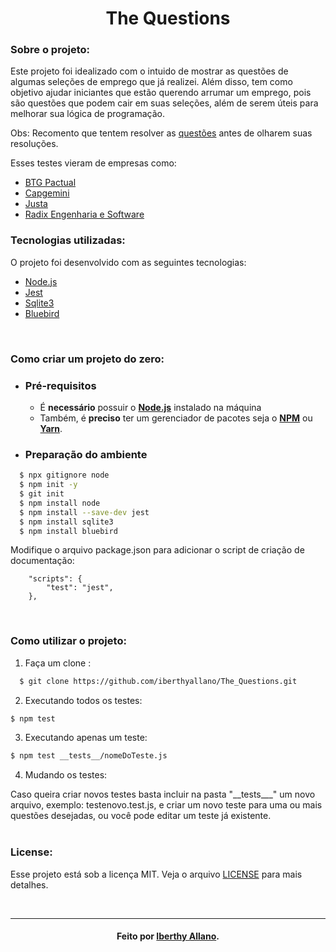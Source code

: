 <h1 align="center">
  The Questions
</h1>

### Sobre o projeto:

Este projeto foi idealizado com o intuido de mostrar as questões de algumas seleções de emprego que já realizei.
Além disso, tem como objetivo ajudar iniciantes que estão querendo arrumar um emprego, pois são questões que podem cair em suas seleções, além de serem úteis para melhorar sua lógica de programação.

Obs:
Recomento que tentem resolver as [questões](./src/) antes de olharem suas resoluções.

Esses testes vieram de empresas como:
- [BTG Pactual](https://www.btgpactual.com/)
- [Capgemini](https://www.capgemini.com/br-pt/)
- [Justa](https://justa.com.vc/)
- [Radix Engenharia e Software](https://www.radixeng.com.br/)

### Tecnologias utilizadas:
O projeto foi desenvolvido com as seguintes tecnologias:
- [Node.js](https://nodejs.org/en/)
- [Jest](https://jestjs.io/pt-BR/)
- [Sqlite3](https://www.sqlite.org/)
- [Bluebird](http://bluebirdjs.com/docs/getting-started.html)

<br>

### Como criar um projeto do zero:
- ### Pré-requisitos

  - É **necessário** possuir o **[Node.js](https://nodejs.org/en/)** instalado na máquina
  - Também, é **preciso** ter um gerenciador de pacotes seja o **[NPM](https://www.npmjs.com/)** ou **[Yarn](https://yarnpkg.com/)**.

- ### Preparação do ambiente
```sh
  $ npx gitignore node
  $ npm init -y
  $ git init
  $ npm install node
  $ npm install --save-dev jest
  $ npm install sqlite3
  $ npm install bluebird
```

Modifique o arquivo package.json para adicionar o script de criação de documentação:
```
	"scripts": {
		"test": "jest",
	},
```

<br>

### Como utilizar o projeto:

1. Faça um clone :

```sh
  $ git clone https://github.com/iberthyallano/The_Questions.git
```

2. Executando todos os testes:

```sh
$ npm test
```
3. Executando apenas um teste:

```sh
$ npm test __tests__/nomeDoTeste.js
```

4. Mudando os testes:
 <div>
	Caso queira criar novos testes basta incluir na pasta "__tests___" um novo arquivo, exemplo: testenovo.test.js, e criar um novo teste para uma ou mais questões desejadas, ou você pode editar um teste já existente.
</div> 

<br>


### License:

Esse projeto está sob a licença MIT. Veja o arquivo [LICENSE](LICENSE.md) para mais detalhes.

<br>

---
<h4 align="center">
    Feito por <a href="https://www.linkedin.com/in/iberthy-allano/" target="_blank">Iberthy Allano</a>.
</h4>

